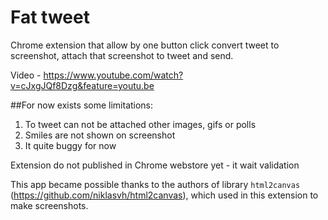 # Fat tweet
Chrome extension that allow by one button click convert tweet to screenshot, attach that screenshot to tweet and send.

Video - https://www.youtube.com/watch?v=cJxgJQf8Dzg&feature=youtu.be 

##For now exists some limitations:

1. To tweet can not be attached other images, gifs or polls
2. Smiles are not shown on screenshot
3. It quite buggy for now

Extension do not published in Chrome webstore yet - it wait validation

This app became possible thanks to the authors of library `html2canvas` (https://github.com/niklasvh/html2canvas), which used in this extension to make screenshots.
